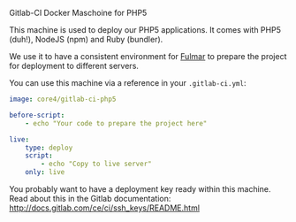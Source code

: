 Gitlab-CI Docker Maschoine for PHP5

This machine is used to deploy our PHP5 applications. It comes with PHP5 (duh!), NodeJS (npm) and Ruby (bundler).

We use it to have a consistent environment for [Fulmar](https://github.com/CORE4/fulmar) to prepare the project for deployment to different servers.

You can use this machine via a reference in your `.gitlab-ci.yml`:

```yaml
image: core4/gitlab-ci-php5

before-script:
    - echo "Your code to prepare the project here"

live:
    type: deploy
    script:
        - echo "Copy to live server"
    only: live
```

You probably want to have a deployment key ready within this machine. Read about this in the Gitlab documentation: http://docs.gitlab.com/ce/ci/ssh_keys/README.html
